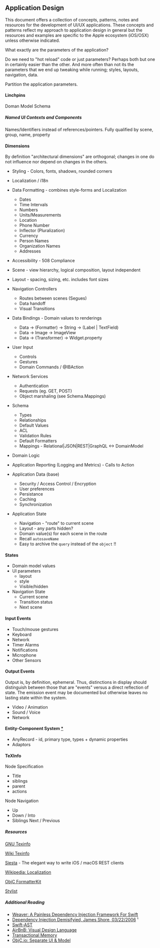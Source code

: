 ## Application Design

This document offers a collection of concepts, patterns, notes and resources for the development of UI/UX applications. These concepts and patterns reflect my approach to application design in general but the resources and examples are specific to the Apple ecosystem (iOS/OSX) unless otherwise indicated.

What exactly are the parameters of the application?

Do we need to "hot reload" code or just parameters? Perhaps both but one in certainly easier than the other. And more often than not its the parameters that we end up tweaking while running; styles, layouts, navigation, data.

Partition the application parameters.

#### Linchpins

Doman Model Schema

##### Named UI Contexts and Components

Names/Identifiers instead of references/pointers. Fully qualified by scene, group, name, property

#### Dimensions

By definition "architectural dimensions" are orthogonal; changes in one do not influence nor depend on changes in the others.

- Styling - Colors, fonts, shadows, rounded corners
- Localization / i18n
- Data Formatting - combines style-forms and Localization
  - Dates
  - Time Intervals
  - Numbers
  - Units/Measurements
  - Location
  - Phone Number
  - Inflector (Pluralization)
  - Currency
  - Person Names
  - Organization Names
  - Addresses
- Accessibility - 508 Compliance
- Scene - view hierarchy, logical composition, layout independent
- Layout - spacing, sizing, etc. includes font sizes
- Navigation Controllers
  - Routes between scenes (Segues)
  - Data handoff
  - Visual Transitions
- Data Bindings - Domain values to renderings
  - Data -> (Formatter) -> String -> (Label | TextField) 
  - Data -> Image -> ImageView
  - Data -> (Transformer) -> Widget.property
- User Input
  - Controls
  - Gestures
  - Domain Commands / @IBAction
- Network Services
  - Authentication
  - Requests (eg. GET, POST)
  - Object marshaling (see Schema.Mappings)
- Schema
  - Types
  - Relationships
  - Default Values
  - ACL
  - Validation Rules
  - Default Formatters
  - Mappings - Relational|JSON|REST|GraphQL <-> DomainModel
- Domain Logic
- Application Reporting (Logging and Metrics) - Calls to Action

- Application Data (base)
  - Security / Access Control / Encryption
  - User preferences
  - Persistance
  - Caching
  - Synchronization
- Application State
  - Navigation - "route" to current scene
  - Layout - any parts hidden?
  - Domain value(s) for each scene in the route
  - Recall `autosaveName` 
  - Easy to archive the `query` instead of the `object` !!

#### States

- Domain model values
- UI parameters
  - layout
  - style
  - Visible/hidden
- Navigation State
  - Current scene
  - Transition status
  - Next scene

#### Input Events

- Touch/mouse gestures
- Keyboard
- Network
- Timer Alarms
- Notifications
- Microphone
- Other Sensors

#### Output Events

Output is, by definition, ephemeral. Thus, distinctions in display should distinguish between those that are "events" versus a direct reflection of state. The emission event may be documented but otherwise leaves no lasting state within the system.

- Video / Animation
- Sound / Voice
- Network

#### Entity-Component System [*](https://en.wikipedia.org/wiki/Entity–component–system)

- AnyRecord - id, primary type, types + dynamic properties
- Adaptors

#### TeXInfo

Node Specification

- Title
- siblings
- parent
- actions

Node Navigation

- Up
- Down / Into
- Siblings Next / Previous

##### Resources

[GNU Texinfo](https://www.gnu.org/software/texinfo/)

[Wiki Texinfo](https://en.wikipedia.org/wiki/Texinfo)

[Siesta](https://bustoutsolutions.github.io/siesta/) - The elegant way to write iOS / macOS REST clients

[Wikipedia: Localization](https://en.wikipedia.org/wiki/Internationalization_and_localization)

[ObjC FormatterKit](https://github.com/mattt/FormatterKit)

[Stylist](https://github.com/yonaskolb/Stylist)

##### Additional Reading

- [Weaver: A Painless Dependency Injection Framework For Swift](https://medium.com/scribd-data-science-engineering/weaver-a-painless-dependency-injection-framework-for-swift-7c4afad5ef6a)
- [Dependency Injection Demisifyied, James Shore, 03/22/2006](http://www.jamesshore.com/Blog/Dependency-Injection-Demystified.html) ¹
- [Swift-AST](https://github.com/yanagiba/swift-ast)
- [AirBnB: Visual Design Language](https://airbnb.design/building-a-visual-language/)
- [Transactional Memory](https://en.wikipedia.org/wiki/Transactional_memory)
- [ObjC.io: Separate UI & Model](https://www.objc.io/blog/2018/06/19/separating-ui-and-model-code/)



 

